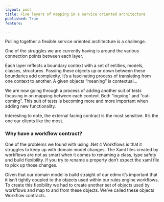 ```yaml
---
layout: post
title: Five layers of mapping in a service oriented architecture
published: True
feature: 

---
```


Pulling together a flexible service oriented architecture is a challenge.

One of the struggles we are currently having is around the various connection points between each layer.

Each layer reflects a boundary context with a set of entities, models, classes, structures. Passing these objects up or down between these boundaries add complexity. It’s a fascinating process of translating from one context to another. A given objects “meaning” is contextual…

We are now going through a process of adding another suit of tests focusing in on mapping between each context. Both “ingoing” and “out-coming”. This suit of tests is becoming more and more important when adding new functionality.

Interesting to note, the external facing contract is the most sensitive. It’s the one our clients like the most.

### Why have a workflow contract?

One of the problems we found with using .Net 4 Workflows is that it struggles to keep up with domain model changes. The Xaml files created by workflows are not as smart when it comes to renaming a class, type safety and build flexibility. If you try to rename a property don’t expect the xaml file to pick up those changes.

Given that our domain model is build straight of our edmx it’s important that it isn’t tightly coupled to the objects used within our rules engine workflows. To create this flexibility we had to create another set of objects used by workflows and map to and from these objects. We’ve called these objects Workflow contracts.